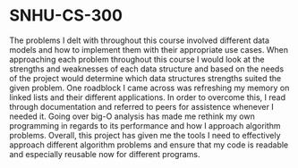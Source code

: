 # SNHU-CS-300
The problems I delt with throughout this course involved different data models and how to implement them with their appropriate use cases. When approaching each problem throughout this course I would look at the strengths and weaknesses of each data structure and based on the needs of the project would determine which data structures strengths suited the given problem. One roadblock I came across was refreshing my memory on linked lists and their different applications. In order to overcome this, I read through documentation and referred to peers for assistence whenever I needed it. Going over big-O analysis has made me rethink my own programming in regards to its performance and how I approach algorithm problems. Overall, this project has given me the tools I need to effectively approach different algorithm problems and ensure that my code is readable and especially reusable now for different programs.

